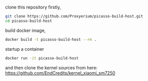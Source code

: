 clone this repository firstly,

```sh
git clone https://github.com/Proxyerium/picasso-build-host.git
cd picasso-build-host
```

build docker image,

```sh
docker build -t picasso-build-host --rm .
```

startup a container

```sh
docker run -it picasso-build-host
```

and then clone the kernel sources from here: https://github.com/EndCredits/kernel_xiaomi_sm7250
